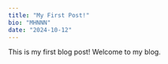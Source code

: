 ```yaml
---
title: "My First Post!"
bio: "MHNNN"
date: "2024-10-12"
---
```


This is my first blog post! Welcome to my blog.
